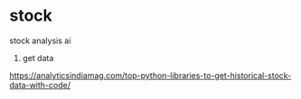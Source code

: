 # stock
stock analysis ai

1. get data

https://analyticsindiamag.com/top-python-libraries-to-get-historical-stock-data-with-code/

